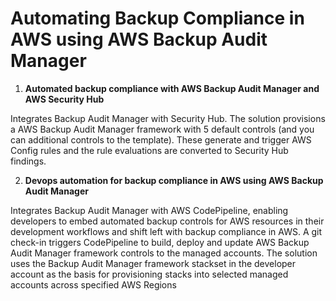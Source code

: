 <p align="center">
</p>

# Automating Backup Compliance in AWS using AWS Backup Audit Manager


1. **Automated backup compliance with AWS Backup Audit Manager and AWS Security Hub**
	
Integrates Backup Audit Manager with Security Hub. The solution provisions a AWS Backup Audit Manager framework with 5 default controls (and you can additional controls to the template). These generate and trigger AWS Config rules and the rule evaluations are converted to Security Hub findings.

2. **Devops automation for backup compliance in AWS using AWS Backup Audit Manager**
	
Integrates Backup Audit Manager with AWS CodePipeline, enabling developers to embed automated backup controls for AWS resources in their development workflows and shift left with backup compliance in AWS. A git check-in triggers CodePipeline to build, deploy and update AWS Backup Audit Manager framework controls to the managed accounts. The solution uses the Backup Audit Manager framework stackset in the developer account as the basis for provisioning stacks into selected managed accounts across specified AWS Regions



